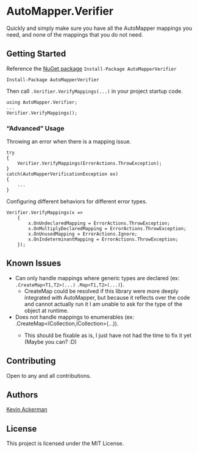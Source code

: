 # AutoMapper.Verifier

Quickly and simply make sure you have all the AutoMapper mappings you need, and none of the mappings that you do not need.

## Getting Started

Reference the [NuGet package](https://www.nuget.org/packages/AutoMapperVerifier/) `Install-Package AutoMapperVerifier`

`Install-Package AutoMapperVerifier`

Then call `.Verifier.VerifyMappings(...)` in your project startup code.

```
using AutoMapper.Verifier;
...
Verifier.VerifyMappings();
```

### “Advanced” Usage

Throwing an error when there is a mapping issue.

```
try
{
    Verifier.VerifyMappings(ErrorActions.ThrowException);
}
catch(AutoMapperVerificationException ex)
{
    ...
}
```

Configuring different behaviors for different error types.

```
Verifier.VerifyMappings(x => 
    {
        x.OnUndeclaredMapping = ErrorActions.ThrowException;
        x.OnMultiplyDeclaredMapping = ErrorActions.ThrowException;
        x.OnUnusedMapping = ErrorActions.Ignore;
        x.OnIndeterminantMapping = ErrorActions.ThrowException;
    });
```

## Known Issues

- Can only handle mappings where generic types are declared (ex: `.CreateMap<T1,T2>(...)` `.Map<T1,T2>(...)`).
	- CreateMap could be resolved if this library were more deeply integrated with AutoMapper, but because it reflects over the code and cannot actually run it I am unable to ask for the type of the object at runtime.
- Does not handle mappings to enumerables (ex: .CreateMap<ICollection<T1>,ICollection<T2>>(...)).
	- This should be fixable as is, I just have not had the time to fix it yet (Maybe you can? :D)

## Contributing

Open to any and all contributions.

## Authors

[Kevin Ackerman](https://www.linkedin.com/in/kevin-arthur-ackerman/)

## License

This project is licensed under the MIT License.
